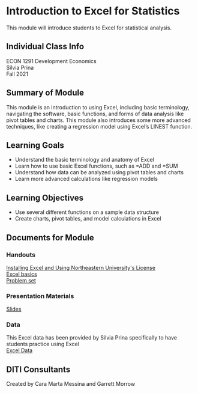 # Introduction to Excel for Statistics
This module will introduce students to Excel for statistical analysis.

## Individual Class Info
ECON 1291 Development Economics
<br>
Silvia Prina
<br>
Fall 2021
<br>


## Summary of Module
This module is an introduction to using Excel, including basic terminology, navigating the software, basic functions, and forms of data analysis like pivot tables and charts. This module also introduces some more advanced techniques, like creating a regression model using Excel’s LINEST function.

## Learning Goals
- Understand the basic terminology and anatomy of Excel
- Learn how to use basic Excel functions, such as =ADD and =SUM
- Understand how data can be analyzed using pivot tables and charts
- Learn more advanced calculations like regression models

## Learning Objectives
- Use several different functions on a sample data structure
- Create charts, pivot tables, and model calculations in Excel

## Documents for Module

### Handouts

[Installing Excel and Using Northeastern University's License](https://github.com/NULabNortheastern/digitalassignmentshowcase/blob/master/data-management/development_economics-fall2021-prina/handout-install_excel.pdf)
<br/>
[Excel basics](https://github.com/NULabNortheastern/digitalassignmentshowcase/blob/master/data-management/development_economics-fall2021-prina/handout.pdf)
<br/>
[Problem set](https://github.com/NULabNortheastern/digitalassignmentshowcase/blob/master/data-management/development_economics-fall2021-prina/ECON1291_excel_training.pdf)

### Presentation Materials

[Slides](https://github.com/NULabNortheastern/digitalassignmentshowcase/blob/master/data-management/development_economics-fall2021-prina/prina-fall2021-slides.pdf)

### Data
This Excel data has been provided by Silvia Prina specifically to have students practice using Excel
<br/>
[Excel Data](https://github.com/NULabNortheastern/digitalassignmentshowcase/blob/master/intro_excel/development_economics-fall2021-prina/ECON1291exceltutoring.xlsx)

## DITI Consultants
Created by Cara Marta Messina and Garrett Morrow
